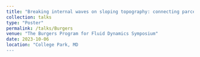 ```yaml
---
title: "Breaking internal waves on sloping topography: connecting parcel displacements to overturn size and interior-boundary exchanges"
collection: talks
type: "Poster"
permalink: /talks/Burgers
venue: "The Burgers Program for Fluid Dynamics Symposium"
date: 2023-10-06
location: "College Park, MD
---
```

